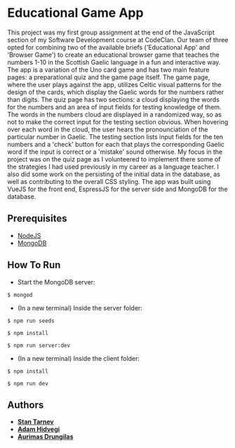 # Educational Game App

This project was my first group assignment at the end of the JavaScript section of my Software Development course at CodeClan. Our team of three opted for combining two of the available briefs ('Educational App' and 'Browser Game') to create an educational browser game that teaches the numbers 1-10 in the Scottish Gaelic language in a fun and interactive way. The app is a variation of the Uno card game and has two main feature pages: a preparational quiz and the game page itself. The game page, where the user plays against the app, utilizes Celtic visual patterns for the design of the cards, which display the Gaelic words for the numbers rather than digits. The quiz page has two sections: a cloud displaying the words for the numbers and an area of input fields for testing knowledge of them. The words in the numbers cloud are displayed in a randomized way, so as not to make the correct input for the testing section obvious. When hovering over each word in the cloud, the user hears the pronounciation of the particular number in Gaelic. The testing section lists input fields for the ten numbers and a 'check' button for each that plays the corresponding Gaelic word if the input is correct or a 'mistake' sound otherwise. My focus in the project was on the quiz page as I volunteered to implement there some of the strategies I had used previously in my career as a language teacher. I also did some work on the persisting of the initial data in the database, as well as contributing to the overall CSS styling. The app was built using VueJS for the front end, EspressJS for the server side and MongoDB for the database. 

## Prerequisites

* [NodeJS](https://nodejs.org/en/)
* [MongoDB](https://www.mongodb.com/try/download/community)

## How To Run

* Start the MongoDB server:

```
$ mongod
```

* (In a new terminal) Inside the server folder:

```
$ npm run seeds
```

```
$ npm install
```

```
$ npm run server:dev
```

* (In a new terminal) Inside the client folder:

```
$ npm install
```

```
$ npm run dev
```

## Authors

* **[Stan Tarnev](https://github.com/StanTarnev)**
* **[Adam Hidvegi](https://github.com/AdamHidvegi)**
* **[Aurimas Drungilas](https://github.com/aurimas-drungilas)**


